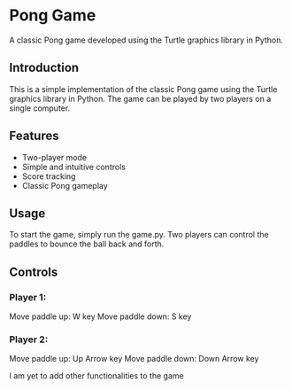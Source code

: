 # Pong Game

A classic Pong game developed using the Turtle graphics library in Python.

## Introduction
This is a simple implementation of the classic Pong game using the Turtle graphics library in Python. The game can be played by two players on a single computer.

## Features
- Two-player mode
- Simple and intuitive controls
- Score tracking
- Classic Pong gameplay

## Usage
To start the game, simply run the game.py. Two players can control the paddles to bounce the ball back and forth.


## Controls

### Player 1:
Move paddle up: W key
Move paddle down: S key

### Player 2:
Move paddle up: Up Arrow key
Move paddle down: Down Arrow key

I am yet to add other functionalities to the game

